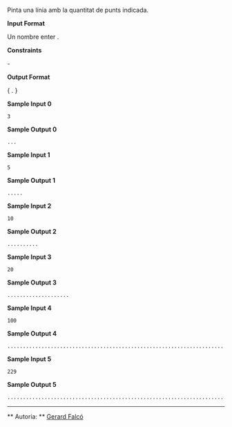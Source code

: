 Pinta una línia amb la quantitat de punts indicada.

**Input Format**

Un nombre enter .

**Constraints**

\-

**Output Format**

{ . } 

**Sample Input 0**

``` 
3
```

**Sample Output 0**

    ...

**Sample Input 1**

``` 
5
```

**Sample Output 1**

    .....

**Sample Input 2**

``` 
10
```

**Sample Output 2**

    ..........

**Sample Input 3**

``` 
20
```

**Sample Output 3**

    ....................

**Sample Input 4**

    100

**Sample Output 4**

    ....................................................................................................

**Sample Input 5**

    229

**Sample Output 5**

    .....................................................................................................................................................................................................................................

----------

** Autoria: **
[Gerard Falcó](https://github.com/gerardfp)
